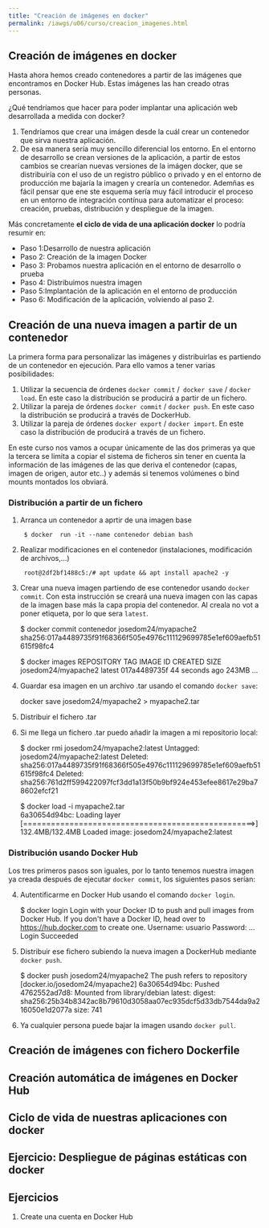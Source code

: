```yaml
---
title: "Creación de imágenes en docker"
permalink: /iawgs/u06/curso/creacion_imagenes.html
---
```


## Creación de imágenes en docker

Hasta ahora hemos creado contenedores a partir de las imágenes que encontramos en Docker Hub. Estas imágenes las han creado otras personas.

¿Qué tendríamos que hacer para poder implantar una aplicación web desarrollada a medida con docker?

1. Tendríamos que crear una imágen desde la cuál crear un contenedor que sirva nuestra aplicación.
2. De esa manera sería muy sencillo diferencial los entorno. En el entorno de desarrollo se crean versiones de la aplicación, a partir de estos cambios se crearían nuevas versiones de la imágen docker, que se distribuiría con el uso de un registro público o privado y en el entorno de producción me bajaría la imagen y crearía un contenedor. Ademñas es fácil pensar que ene ste esquema sería muy fácil introducir el proceso en un entorno de integración contínua para automatizar el proceso: creación, pruebas, distribución y despliegue de la imagen.

Más concretamente **el ciclo de vida de una aplicación docker** lo podría resumir en:

* Paso 1:Desarrollo de nuestra aplicación
* Paso 2: Creación de la imagen Docker
* Paso 3: Probamos nuestra aplicación en el entorno de desarrollo o prueba
* Paso 4: Distribuimos nuestra imagen
* Paso 5:Implantación de la aplicación en el entorno de producción
* Paso 6: Modificación de la aplicación, volviendo al paso 2.

## Creación de una nueva imagen a partir de un contenedor

La primera forma para personalizar las imágenes y distribuirlas es partiendo de un contenedor en ejecución. Para ello vamos a tener varias posibilidades:


1. Utilizar la secuencia de órdenes `docker commit` /` docker save` / `docker load`. En este caso la distribución se producirá a partir de un fichero.
2. Utilizar la pareja de órdenes `docker commit` / `docker push`. En este caso la distribución se producirá a través de DockerHub.
3. Utilizar la pareja de órdenes `docker export` / `docker import`. En este caso la distribución de producirá a través de un fichero.

En este curso nos vamos a ocupar  únicamente de las dos primeras ya que la tercera se limita a copiar el sistema de ficheros sin tener en cuenta la información de las imágenes de las que deriva el contenedor (capas, imagen de origen, autor etc..) y además si tenemos volúmenes o bind mounts montados los obviará.

### Distribución a partir de un fichero

1. Arranca un contenedor a aprtir de una imagen base

        $ docker  run -it --name contenedor debian bash

2. Realizar modificaciones en el contenedor (instalaciones, modificación de archivos,...)

        root@2df2bf1488c5:/# apt update && apt install apache2 -y

3. Crear una nueva imagen partiendo de ese contenedor usando `docker commit`. Con esta instrucción se creará una nueva imagen con las capas de la imagen base más la capa propia del contenedor. Al creala no vot a poner etiqueta, por lo que sera `latest`.

    $ docker commit contenedor josedom24/myapache2
    sha256:017a4489735f91f68366f505e4976c111129699785e1ef609aefb51615f98fc4

    $ docker images
    REPOSITORY                TAG                 IMAGE ID            CREATED             SIZE
    josedom24/myapache2       latest              017a4489735f        44 seconds ago      243MB
    ...
4. Guardar esa imagen en un archivo .tar usando el comando `docker save`:

    docker save josedom24/myapache2 > myapache2.tar

5. Distribuir el fichero .tar

6. Si me llega un fichero .tar puedo añadir la imagen a mi repositorio local:

    $ docker rmi josedom24/myapache2:latest 
    Untagged: josedom24/myapache2:latest
    Deleted: sha256:017a4489735f91f68366f505e4976c111129699785e1ef609aefb51615f98fc4
    Deleted: sha256:761d2ff599422097fcf3dd1a13f50b9bf924e453efee8617e29ba78602efcf21
    
    $ docker load -i myapache2.tar          
    6a30654d94bc: Loading layer [==================================================>]  132.4MB/132.4MB
    Loaded image: josedom24/myapache2:latest


### Distribución usando Docker Hub

Los tres primeros pasos son iguales, por lo tanto tenemos nuestra imagen ya creada después de ejecutar `docker commit`, los siguientes pasos serían:

4. Autentificarme en Docker Hub usando el comando `docker login`.

    $ docker login 
    Login with your Docker ID to push and pull images from Docker Hub. If you don't have a Docker ID, head over to https://hub.docker.com to create one.
    Username: usuario
    Password: 
    ...
    Login Succeeded

5. Distribuir ese fichero subiendo la nueva imagen a DockerHub mediante `docker push`.

    $ docker push josedom24/myapache2
    The push refers to repository [docker.io/josedom24/myapache2]
    6a30654d94bc: Pushed 
    4762552ad7d8: Mounted from library/debian 
    latest: digest: sha256:25b34b8342ac8b79610d3058aa07ec935dcf5d33db7544da9a216050e1d2077a size: 741

6. Ya cualquier persona puede bajar la imagen usando `docker pull`.


## Creación de imágenes con fichero Dockerfile


## Creación automática de imágenes en Docker Hub
## Ciclo de vida de nuestras aplicaciones con docker
## Ejercicio: Despliegue de páginas estáticas con docker

## Ejercicios

1. Create una cuenta en Docker Hub
